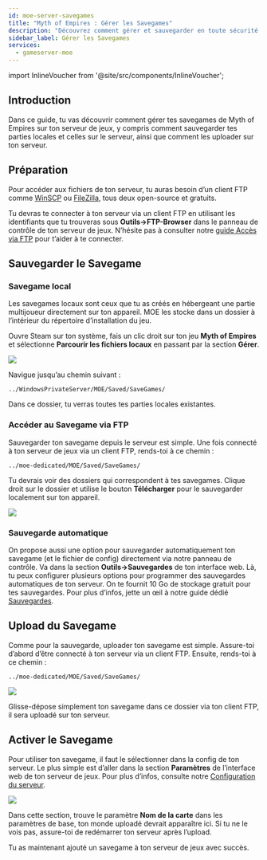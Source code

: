 ```yaml
---
id: moe-server-savegames
title: "Myth of Empires : Gérer les Savegames"
description: "Découvrez comment gérer et sauvegarder en toute sécurité vos parties sauvegardées de Myth of Empires pour une continuité de jeu sans accroc → En savoir plus maintenant"
sidebar_label: Gérer les Savegames
services:
  - gameserver-moe
---
```


import InlineVoucher from '@site/src/components/InlineVoucher';

## Introduction

Dans ce guide, tu vas découvrir comment gérer tes savegames de Myth of Empires sur ton serveur de jeux, y compris comment sauvegarder tes parties locales et celles sur le serveur, ainsi que comment les uploader sur ton serveur.

<InlineVoucher />

## Préparation

Pour accéder aux fichiers de ton serveur, tu auras besoin d’un client FTP comme [WinSCP](https://winscp.net/eng/index.php) ou [FileZilla](https://filezilla-project.org/), tous deux open-source et gratuits.

Tu devras te connecter à ton serveur via un client FTP en utilisant les identifiants que tu trouveras sous **Outils->FTP-Browser** dans le panneau de contrôle de ton serveur de jeux. N’hésite pas à consulter notre [guide Accès via FTP](gameserver-ftpaccess.md) pour t’aider à te connecter.

## Sauvegarder le Savegame

### Savegame local

Les savegames locaux sont ceux que tu as créés en hébergeant une partie multijoueur directement sur ton appareil. MOE les stocke dans un dossier à l’intérieur du répertoire d’installation du jeu.

Ouvre Steam sur ton système, fais un clic droit sur ton jeu **Myth of Empires** et sélectionne **Parcourir les fichiers locaux** en passant par la section **Gérer**.

![](https://screensaver01.zap-hosting.com/index.php/s/Cmj325wLSWgNGif/preview)

Navigue jusqu’au chemin suivant :
```
../WindowsPrivateServer/MOE/Saved/SaveGames/
```

Dans ce dossier, tu verras toutes tes parties locales existantes.

### Accéder au Savegame via FTP

Sauvegarder ton savegame depuis le serveur est simple. Une fois connecté à ton serveur de jeux via un client FTP, rends-toi à ce chemin :
```
../moe-dedicated/MOE/Saved/SaveGames/
```

Tu devrais voir des dossiers qui correspondent à tes savegames. Clique droit sur le dossier et utilise le bouton **Télécharger** pour le sauvegarder localement sur ton appareil.

![](https://screensaver01.zap-hosting.com/index.php/s/3yN723tY8eiBb2w/preview)

### Sauvegarde automatique

On propose aussi une option pour sauvegarder automatiquement ton savegame (et le fichier de config) directement via notre panneau de contrôle. Va dans la section **Outils->Sauvegardes** de ton interface web. Là, tu peux configurer plusieurs options pour programmer des sauvegardes automatiques de ton serveur. On te fournit 10 Go de stockage gratuit pour tes sauvegardes. Pour plus d’infos, jette un œil à notre guide dédié [Sauvegardes](gameserver-backups.md).

## Upload du Savegame

Comme pour la sauvegarde, uploader ton savegame est simple. Assure-toi d’abord d’être connecté à ton serveur via un client FTP. Ensuite, rends-toi à ce chemin :
```
../moe-dedicated/MOE/Saved/SaveGames/
```

![](https://screensaver01.zap-hosting.com/index.php/s/KLD26KTYZYpfoqP/preview)

Glisse-dépose simplement ton savegame dans ce dossier via ton client FTP, il sera uploadé sur ton serveur.

## Activer le Savegame

Pour utiliser ton savegame, il faut le sélectionner dans la config de ton serveur. Le plus simple est d’aller dans la section **Paramètres** de l’interface web de ton serveur de jeux. Pour plus d’infos, consulte notre [Configuration du serveur](moe-configuration.md).

![](https://screensaver01.zap-hosting.com/index.php/s/QDPzFgWRrfB49HB/preview)

Dans cette section, trouve le paramètre **Nom de la carte** dans les paramètres de base, ton monde uploadé devrait apparaître ici. Si tu ne le vois pas, assure-toi de redémarrer ton serveur après l’upload.

Tu as maintenant ajouté un savegame à ton serveur de jeux avec succès.

<InlineVoucher />